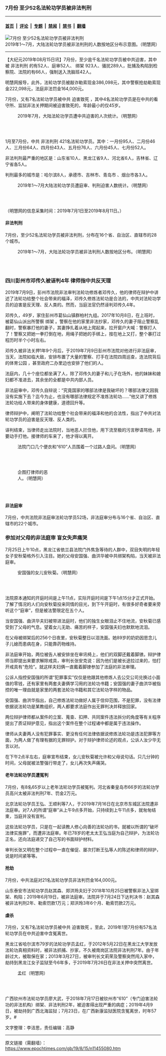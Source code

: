 ### 7月份 至少52名法轮功学员被非法判刑

---

#### [首页](../../../..?n11455080) &nbsp;|&nbsp; [评论](../../../../../epoch-comment?n11455080) &nbsp;|&nbsp; [专题](../../../../../epoch-special?n11455080) &nbsp;|&nbsp; [禁闻](../../../../../epoch-news?n11455080) &nbsp;|&nbsp; [禁书](../../../../../books?n11455080) &nbsp;|&nbsp; [翻墙](https://github.com/gfw-breaker/nogfw/blob/master/README.md?n11455080)


<div><img alt="7月份 至少52名法轮功学员被非法判刑" class="attachment-djy_600_400 size-djy_600_400 wp-post-image" src="https://i.epochtimes.com/assets/uploads/2019/08/2019-8-14-mh-persecution-panxingjuly19-3-600x400.png"/>
<div class="caption">
 2019年1～7月，大陆法轮功学员被非法判刑的人数按地区分布示意图。（明慧网）
</div></div><hr/><div class="post_content" id="artbody" itemprop="articleBody">
 <!-- article content begin -->
 <p>
  【大纪元2019年08月15日讯】7月份，至少逾千名法轮功学员被中共迫害，其中被
  <ok href="https://www.epochtimes.com/gb/tag/%E9%9D%9E%E6%B3%95%E5%88%A4%E5%88%91.html">
   非法判刑
  </ok>
  的有52人、庭审52人、
  <ok href="https://www.epochtimes.com/gb/tag/%E7%BB%91%E6%9E%B6.html">
   绑架
  </ok>
  923人、骚扰289人，批捕及构陷到检察院、法院的有66人，强制送入洗脑班42人。
 </p>
 <p>
  明慧网报导，此外，法轮功学员被敲诈勒索现金386,098元，其中警察抢劫勒索现金222,098元，法庭非法罚金164,000元。
 </p>
 <p>
  7月份，又有7名法轮功学员被中共
  <ok href="https://www.epochtimes.com/gb/tag/%E8%BF%AB%E5%AE%B3%E8%87%B4%E6%AD%BB.html">
   迫害致死
  </ok>
  ，其中4名法轮功学员是在中共的看守所、监狱非法关押期间被迫害致死的，年龄最小的仅45岁。
 </p>
 <figure aria-describedby="caption-attachment-11455095" class="wp-caption aligncenter" id="attachment_11455095" style="width: 600px">
  <ok href="https://i.epochtimes.com/assets/uploads/2019/08/2019-8-14-mh-persecution-panxingjuly19-1.png" target="_blank">
   <img alt="" class="size-large wp-image-11455095" src="https://i.epochtimes.com/assets/uploads/2019/08/2019-8-14-mh-persecution-panxingjuly19-1-600x429.png"/>
  </ok>
  <br/><figcaption class="wp-caption-text" id="caption-attachment-11455095">
   2019年7月，大陆法轮功学员遭中共迫害的人次统计。（明慧网）
  </figcaption><br/>
 </figure><br/>
 <p>
  1月至7月份，中共
  <ok href="https://www.epochtimes.com/gb/tag/%E9%9D%9E%E6%B3%95%E5%88%A4%E5%88%91.html">
   非法判刑
  </ok>
  421名法轮功学员。其中：一月份95人、二月份46人、三月份64人、四月份43人、五月份76人、六月份45人、七月份52人。
 </p>
 <p>
  非法判刑最严重的地区是：山东省10人、黑龙江省9人、河北省6人，吉林省、辽宁省各5人。
 </p>
 <p>
  判刑最多的城市是：哈尔滨8人，承德市、吉林市、青岛市 、烟台市各3人。
 </p>
 <figure aria-describedby="caption-attachment-11455096" class="wp-caption aligncenter" id="attachment_11455096" style="width: 600px">
  <ok href="https://i.epochtimes.com/assets/uploads/2019/08/2019-8-14-mh-persecution-panxingjuly19-2.png" target="_blank">
   <img alt="" class="size-large wp-image-11455096" src="https://i.epochtimes.com/assets/uploads/2019/08/2019-8-14-mh-persecution-panxingjuly19-2-600x429.png"/>
  </ok>
  <br/><figcaption class="wp-caption-text" id="caption-attachment-11455096">
   2019年1～7月大陆法轮功学员遭庭审、判刑迫害人数统计。（明慧网）
  </figcaption><br/>
 </figure><br/>
 <p>
  （明慧网的信息采集时间：2019年7月1日至2019年8月11日。）
 </p>
 <h4>
  非法判刑
 </h4>
 <p>
  7月份，至少52名法轮功学员被非法判刑，分布在16个省、自治区、直辖市的28个城市。
 </p>
 <figure aria-describedby="caption-attachment-11455105" class="wp-caption aligncenter" id="attachment_11455105" style="width: 600px">
  <ok href="https://i.epochtimes.com/assets/uploads/2019/08/2019-8-14-mh-persecution-panxingjuly19-3.png" target="_blank">
   <img alt="" class="size-large wp-image-11455105" src="https://i.epochtimes.com/assets/uploads/2019/08/2019-8-14-mh-persecution-panxingjuly19-3-600x428.png"/>
  </ok>
  <br/><figcaption class="wp-caption-text" id="caption-attachment-11455105">
   2019年1～7月，大陆法轮功学员被非法判刑人数按地区分布。（明慧网）
  </figcaption><br/>
 </figure><br/>
 <h3>
  <b>
   四川彭州市邓传久被诬判4年 律师指中共反天理
  </b>
 </h3>
 <p>
  2019年7月9日，彭州市法院非法审判法轮功修炼者邓传久，他的律师在辩护中讲述了法轮功给整个社会带来的福泽，邓传久修炼法轮功是合法的，中共对法轮功学员的迫害是反天理、反人类的。然而，当庭法官仍然诬判邓传久4年。
 </p>
 <p>
  邓传久，49岁，家住彭州市葛仙山镇群柏村九组。2017年10月8日，在上班时，被葛仙山派出所警察
  <ok href="https://www.epochtimes.com/gb/tag/%E7%BB%91%E6%9E%B6.html">
   绑架
  </ok>
  。警察在他的家里非法抄家，邓传久的妻子阻止警察乱翻时，警察暴打他的妻子，其妻挣扎着从地上爬起来，拉开窗户大喊：警察打人了！警察又把她一拳打倒在地，用绳子把她的手绑上，按在地上又打，整个暴打过程历时半个小时左右。
 </p>
 <p>
  邓传久被非法关押1年9个月后，于2019年7月9日彭州市法院对他进行非法庭审，当天，法院如临大敌，安排布置了大量的警察、打手在法院四周巡查，连法院背后的体育公园 ，甚至政府二办里边也安排了他们的人。
 </p>
 <p>
  法庭内，几十个座位都坐满了人，除了邓传久的妻子和儿子在场外，他的妹妹和媳妇都不准进去，其余坐的全都是中共内部人员。
 </p>
 <p>
  非法庭审中，邓传久自辩说：“究竟国家的哪部法律是我破坏的？哪部法律又因我没有实施下去？迄今为止，也没有哪部法律规定不准炼法轮功……”他又讲了修炼法轮功给人带来的身体健康，道德回升等。
 </p>
 <p>
  律师辩护中，阐明了法轮功给整个社会带来的福泽和他的合法性，指出了中共对法轮功学员的迫害是反天理、反人类的。
 </p>
 <p>
  诬判结束，当律师走出法院时，当地恶人拦住他，用下流至极的污言秽语骂他，并要动手打他。接律师的车来了，他才得以离开。
 </p>
 <figure aria-describedby="caption-attachment-11455145" class="wp-caption aligncenter" id="attachment_11455145" style="width: 570px">
  <ok href="https://i.epochtimes.com/assets/uploads/2019/08/2019-7-16-202336-0.jpg" target="_blank">
   <img alt="" class="size-full wp-image-11455145" src="https://i.epochtimes.com/assets/uploads/2019/08/2019-7-16-202336-0.jpg"/>
  </ok>
  <br/><figcaption class="wp-caption-text" id="caption-attachment-11455145">
   法院门口几个便衣和“610”人员围着一个过路人盘问。（明慧网）
  </figcaption><br/>
 </figure><br/>
 <figure aria-describedby="caption-attachment-11455148" class="wp-caption aligncenter" id="attachment_11455148" style="width: 111px">
  <ok href="https://i.epochtimes.com/assets/uploads/2019/08/2019-7-16-202336-1.jpg" target="_blank">
   <img alt="" class="wp-image-11455148" src="https://i.epochtimes.com/assets/uploads/2019/08/2019-7-16-202336-1.jpg"/>
  </ok>
  <br/><figcaption class="wp-caption-text" id="caption-attachment-11455148">
   企图打律师的恶人。（明慧网）
  </figcaption><br/>
 </figure><br/>
 <h4>
  <b>
   非法庭审
  </b>
 </h4>
 <p>
  7月份，中共法院非法庭审法轮功学员52场，非法庭审分布与16个省、自治区、直辖市的22个城市。
 </p>
 <h3 class="blue18 title">
  参加对父母的非法庭审 盲女失声痛哭
 </h3>
 <p>
  7月25日上午10点，黑龙江省依兰县法院门外焦急等待的人群中，双目失明的年轻女子安秋菊格外引入注目。她的父母安国强、曲洪华被中共绑架构陷，当天被非法庭审。
 </p>
 <figure aria-describedby="caption-attachment-11455159" class="wp-caption aligncenter" id="attachment_11455159" style="width: 232px">
  <ok href="https://i.epochtimes.com/assets/uploads/2019/08/2019-8-3-mh-yilan-an-family-1-600x857-1.png" target="_blank">
   <img alt="" class="wp-image-11455159" src="https://i.epochtimes.com/assets/uploads/2019/08/2019-8-3-mh-yilan-an-family-1-600x857-1-450x643.png"/>
  </ok>
  <br/><figcaption class="wp-caption-text" id="caption-attachment-11455159">
   安国强的女儿安秋菊。（明慧网）
  </figcaption><br/>
 </figure><br/>
 <p>
  法院原本通知的开庭时间是上午11点，实际开庭时间是下午1点15分才正式开始。了解了情况的人们向安秋菊投来同情的目光，到下午开庭时，有很多好奇者要来旁听这个“庭审”，但是被法警限定在五个人。
 </p>
 <p>
  当安国强、曲洪华夫妇被带进法庭时，他们的独生女眼泪止不住地流，安秋菊已感受到了父母的气息。望着女儿无助、痛苦的样子，安国强夫妇也默默地流泪。
 </p>
 <p>
  在父母被绑架后的256个日夜里，安秋菊整日以泪洗面。她89岁的奶奶因思念儿子儿媳而患病在身，只能靠药物维持。
 </p>
 <p>
  非法庭审开始，两位被告人被安排坐在审讯椅上，他们的双脚还戴着脚镣。辩护律师当即提出来要求解除戒具，审判长张安克说：因为他们是被长途拉过来的，怕打开戒具有“危险”。就这样夫妇俩一直戴着脚镣参加了法庭的非法审理。
 </p>
 <p>
  公诉人指控安国强的所谓“犯罪事实”仅仅是他跟其他修炼人去公交公司兑换过小面值的零钱，还有家里有两套夫妻俩学习用的法轮功书籍；安国强的妻子曲洪华被指控的唯一理由就是家里的两套法轮功书籍和其它法轮功字样的物品。
 </p>
 <p>
  安国强、曲洪华指出，自己修炼法轮功做好人属于信仰范围，不是犯罪，没有法律依据说法轮功是某教组织，两人都要求法庭作出无罪判决并释放回家。
 </p>
 <p>
  两位辩护律师都从案件的立案、蒐查、扣押、共同案件违法拆分的角度等有关程序提出了质证辩护意见，指出这个案件在整个过程诸中都是属于违法操作。
 </p>
 <p>
  律师从夫妻两人没有犯罪事实、更没有任何法律依据说修炼法轮功是违法犯罪等方面，为两人做了有理有据的无罪辩护。对于辩护律师论述的观点，公诉人汝少华无言以对。
 </p>
 <p>
  在下午2点半左右，庭审宣布结束，女儿安秋菊被允许和父母说句话。只几分钟的时间，父母就被法警强行带走了，女儿再次失声痛哭。
 </p>
 <h4>
  <b>
   老年法轮功学员遭冤判
  </b>
 </h4>
 <p>
  7月份，有8名65岁以上老年法轮功学员被冤判。河北省秦皇岛市66岁的法轮功学员高兴太被非法判刑7年、罚金2万元。
 </p>
 <p>
  北京法轮功学员王弘、王顺利等7人，于2019年7月16日在北京市东城区法院遭非法庭审。对7人的所谓“庭审”从上午9点多开始，只持续到上午11点多，就匆匆结束，当庭并没有宣判。
 </p>
 <p>
  这些法轮功学员，只是在一起读教人修心向善的法轮功的书，就被以所谓的“破坏法律实施罪”，而遭非法庭审。年已78岁的老太太王弘当庭为自己辩护，为法轮功正名，还向法庭递交了自己写的书面辩护材料。
 </p>
 <p>
  审判长张又明在整个过程中一直在催促、屡次打断王弘等人的陈述和律师的辩护，说是时间紧等等。
 </p>
 <h4>
  抢劫
 </h4>
 <p>
  7月份，中共法庭对21名法轮功学员非法判罚金164,000元。
 </p>
 <p>
  山东泰安市法轮功学员赵其森、郑洪玲夫妇于2018年10月25日被警察非法入室绑架、构陷；2019年6月19日，被非法庭审。法院并于7月24日下达判决书：赵其森被非法判刑2年、勒索罚款1万元；郑洪玲3年6个月、勒索罚款2万元。
 </p>
 <h4>
  虐杀
 </h4>
 <p>
  7月份，又有7名法轮功学员被中共
  <ok href="https://www.epochtimes.com/gb/tag/%E8%BF%AB%E5%AE%B3%E8%87%B4%E6%AD%BB.html">
   迫害致死
  </ok>
  。至此，2019年1至7月份有57名法轮功学员在中共迫害中含冤离世。
 </p>
 <p>
  黑龙江省哈尔滨市79岁的法轮功学员孟红，于2012年5月22日在黑龙江大学发放法轮功真相资料时，被非法抓捕、抄家，不久被南岗区法院非法判刑7年。由于年龄过大，被取保在家；2013年3月27日，被审判长文莉荣及警察突然闯入家中，劫持到黑龙江女子监狱至今6年多，于2019年7月26日在非法关押中突然离世。
 </p>
 <figure aria-describedby="caption-attachment-11455211" class="wp-caption aligncenter" id="attachment_11455211" style="width: 229px">
  <ok href="https://i.epochtimes.com/assets/uploads/2019/08/2019-7-29-meng-hong_01.jpg" target="_blank">
   <img alt="" class="wp-image-11455211" src="https://i.epochtimes.com/assets/uploads/2019/08/2019-7-29-meng-hong_01.jpg"/>
  </ok>
  <br/><figcaption class="wp-caption-text" id="caption-attachment-11455211">
   孟红（明慧网）
  </figcaption><br/>
 </figure><br/>
 <p>
  广西钦州市法轮功学员廖大武，于2018年7月17日被钦州市“610”（专门迫害法轮功的非法机构）绑架、非法判刑2年，被迫害得出现严重的病症；2019年4月9日，被劫持到广西北海监狱；7月23日，在广西新康监狱医院含冤离世，时年57岁。#
 </p>
 <p>
  文字整理：李洁思，责任编辑：高静
 </p>
 <!-- article content end -->
 <div id="below_article_ad">
 </div>
</div>


---

原文链接（需翻墙）：https://www.epochtimes.com/gb/19/8/15/n11455080.htm